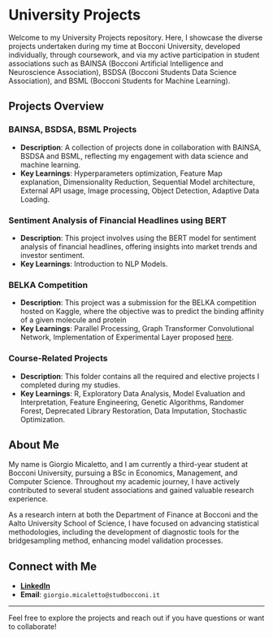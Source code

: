 # University Projects

Welcome to my University Projects repository. Here, I showcase the diverse projects undertaken during my time at Bocconi University, developed individually, through coursework, and via my active participation in student associations such as BAINSA (Bocconi Artificial Intelligence and Neuroscience Association), BSDSA (Bocconi Students Data Science Association), and BSML (Bocconi Students for Machine Learning).

## Projects Overview

### BAINSA, BSDSA, BSML Projects
- **Description**: A collection of projects done in collaboration with BAINSA, BSDSA and BSML, reflecting my engagement with data science and machine learning.
- **Key Learnings**: Hyperparameters optimization, Feature Map explanation, Dimensionality Reduction, Sequential Model architecture, External API usage, Image processing, Object Detection, Adaptive Data Loading.

### Sentiment Analysis of Financial Headlines using BERT
- **Description**: This project involves using the BERT model for sentiment analysis of financial headlines, offering insights into market trends and investor sentiment.
-  **Key Learnings**: Introduction to NLP Models.

### BELKA Competition
- **Description**: This project was a submission for the BELKA competition hosted on Kaggle, where the objective was to predict the binding affinity of a given molecule and protein
- **Key Learnings**: Parallel Processing, Graph Transformer Convolutional Network, Implementation of Experimental Layer proposed [here](https://arxiv.org/abs/1610.04325).

### Course-Related Projects
- **Description**: This folder contains all the required and elective projects I completed during my studies.
- **Key Learnings**: R, Exploratory Data Analysis, Model Evaluation and Interpretation, Feature Engineering, Genetic Algorithms, Randomer Forest, Deprecated Library Restoration, Data Imputation, Stochastic Optimization.

## About Me
My name is Giorgio Micaletto, and I am currently a third-year student at Bocconi University, pursuing a BSc in Economics, Management, and Computer Science. Throughout my academic journey, I have actively contributed to several student associations and gained valuable research experience. 

As a research intern at both the Department of Finance at Bocconi and the Aalto University School of Science, I have focused on advancing statistical methodologies, including the development of diagnostic tools for the bridgesampling method, enhancing model validation processes.

## Connect with Me

- [**LinkedIn**](linkedin.com/in/giorgio-micaletto/)
- **Email**: `giorgio.micaletto@studbocconi.it`

---

Feel free to explore the projects and reach out if you have questions or want to collaborate!

